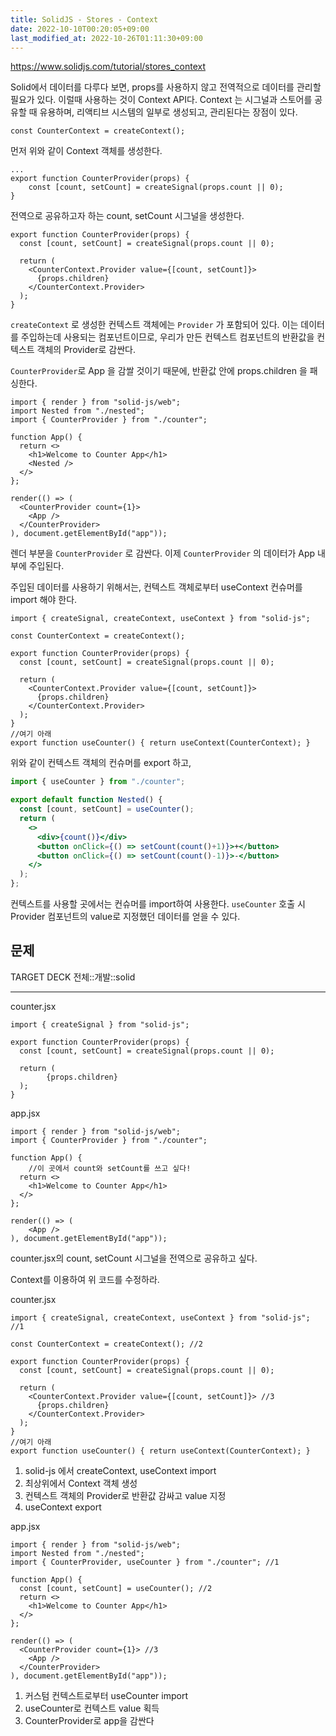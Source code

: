 ```yaml
---
title: SolidJS - Stores - Context
date: 2022-10-10T00:20:05+09:00
last_modified_at: 2022-10-26T01:11:30+09:00
---
```


https://www.solidjs.com/tutorial/stores_context

Solid에서 데이터를 다루다 보면, props를 사용하지 않고 전역적으로 데이터를 관리할 필요가 있다. 이럴때 사용하는 것이 Context API다. Context 는 시그널과 스토어를 공유할 때 유용하며, 리액티브 시스템의 일부로 생성되고, 관리된다는 장점이 있다.

```tsx {title="counter.jsx"}
const CounterContext = createContext();
```

먼저 위와 같이 Context 객체를 생성한다.

```tsx {title="counter.jsx"}
...
export function CounterProvider(props) {
	const [count, setCount] = createSignal(props.count || 0);
}
```

전역으로 공유하고자 하는 count, setCount 시그널을 생성한다.

```tsx {title="counter.jsx"}
export function CounterProvider(props) {
  const [count, setCount] = createSignal(props.count || 0);

  return (
    <CounterContext.Provider value={[count, setCount]}>
      {props.children}
    </CounterContext.Provider>
  );
}
```

`createContext` 로 생성한 컨텍스트 객체에는 `Provider` 가 포함되어 있다. 이는 데이터를 주입하는데 사용되는 컴포넌트이므로, 우리가 만든 컨텍스트 컴포넌트의 반환값을 컨텍스트 객체의 Provider로 감싼다.

`CounterProvider`로 App 을 감쌀 것이기 때문에, 반환값 안에 props.children 을 패싱한다.

```tsx {title="main.jsx"}
import { render } from "solid-js/web";
import Nested from "./nested";
import { CounterProvider } from "./counter";

function App() {
  return <>
    <h1>Welcome to Counter App</h1>
    <Nested />
  </>
};

render(() => (
  <CounterProvider count={1}>
    <App />
  </CounterProvider>
), document.getElementById("app"));
```

렌더 부분을 `CounterProvider` 로 감싼다. 이제 `CounterProvider` 의 데이터가 App 내부에 주입된다.

주입된 데이터를 사용하기 위해서는, 컨텍스트 객체로부터 useContext 컨슈머를 import 해야 한다.

```tsx {title="counter.jsx"}
import { createSignal, createContext, useContext } from "solid-js";

const CounterContext = createContext();

export function CounterProvider(props) {
  const [count, setCount] = createSignal(props.count || 0);

  return (
    <CounterContext.Provider value={[count, setCount]}>
      {props.children}
    </CounterContext.Provider>
  );
}
//여기 아래
export function useCounter() { return useContext(CounterContext); }
```

위와 같이 컨텍스트 객체의 컨슈머를 export 하고,

```jsx {title="nested.jsx"}
import { useCounter } from "./counter";

export default function Nested() {
  const [count, setCount] = useCounter();
  return (
    <>
      <div>{count()}</div>
      <button onClick={() => setCount(count()+1)}>+</button>
      <button onClick={() => setCount(count()-1)}>-</button>
    </>
  );
};
```

컨텍스트를 사용할 곳에서는 컨슈머를 import하여 사용한다. `useCounter` 호출 시 Provider 컴포넌트의 value로 지정했던 데이터를 얻을 수 있다.

## 문제

TARGET DECK
전체::개발::solid

---

<!--ankiQ-->

counter.jsx

```tsx
import { createSignal } from "solid-js";

export function CounterProvider(props) {
  const [count, setCount] = createSignal(props.count || 0);

  return (
		{props.children}
  );
}
```

app.jsx

```tsx
import { render } from "solid-js/web";
import { CounterProvider } from "./counter";

function App() {
	//이 곳에서 count와 setCount를 쓰고 싶다!
  return <>
    <h1>Welcome to Counter App</h1>
  </>
};

render(() => (
	<App />
), document.getElementById("app"));
```

counter.jsx의 count, setCount 시그널을 전역으로 공유하고 싶다.

Context를 이용하여 위 코드를 수정하라.

<!--ankiA-->

counter.jsx

```tsx
import { createSignal, createContext, useContext } from "solid-js"; //1

const CounterContext = createContext(); //2

export function CounterProvider(props) {
  const [count, setCount] = createSignal(props.count || 0);

  return (
    <CounterContext.Provider value={[count, setCount]}> //3
      {props.children}
    </CounterContext.Provider>
  );
}
//여기 아래
export function useCounter() { return useContext(CounterContext); }
```

1. solid-js 에서 createContext, useContext import
2. 최상위에서 Context 객체 생성
3. 컨텍스트 객체의 Provider로 반환값 감싸고 value 지정
4. useContext export

app.jsx

```tsx
import { render } from "solid-js/web";
import Nested from "./nested";
import { CounterProvider, useCounter } from "./counter"; //1

function App() {
  const [count, setCount] = useCounter(); //2
  return <>
    <h1>Welcome to Counter App</h1>
  </>
};

render(() => (
  <CounterProvider count={1}> //3
    <App />
  </CounterProvider>
), document.getElementById("app"));
```

1. 커스텀 컨텍스트로부터 useCounter import
2. useCounter로 컨텍스트 value 획득
3. CounterProvider로 app을 감싼다

<!--ankiE-->
<!--ID: 1665044963832-->
